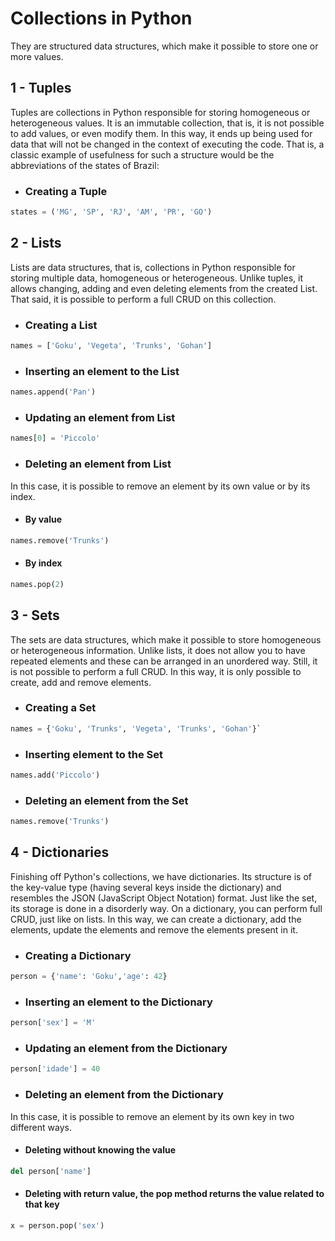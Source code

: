 # **Collections in Python**

They are structured data structures, which make it possible to store one or more values.

## **1 - Tuples**

Tuples are collections in Python responsible for storing homogeneous or heterogeneous values. It is an immutable collection, that is, it is not possible to add values, or even modify them. In this way, it ends up being used for data that will not be changed in the context of executing the code. That is, a classic example of usefulness for such a structure would be the abbreviations of the states of Brazil:

* ### **Creating a Tuple**

```python
states = ('MG', 'SP', 'RJ', 'AM', 'PR', 'GO')
```

## **2 - Lists**

Lists are data structures, that is, collections in Python responsible for storing multiple data, homogeneous or heterogeneous. Unlike tuples, it allows changing, adding and even deleting elements from the created List. That said, it is possible to perform a full CRUD on this collection.

* ### **Creating a List**

```python
names = ['Goku', 'Vegeta', 'Trunks', 'Gohan']
```

* ### **Inserting an element to the List**

```python
names.append('Pan')
```

* ### **Updating an element from List**

```python
names[0] = 'Piccolo'
```

* ### **Deleting an element from List**

In this case, it is possible to remove an element by its own value or by its index.

* #### **By value**

```python
names.remove('Trunks')
```

* #### **By index**

```python
names.pop(2)
```

## **3 - Sets**

The sets are data structures, which make it possible to store homogeneous or heterogeneous information. Unlike lists, it does not allow you to have repeated elements and these can be arranged in an unordered way. Still, it is not possible to perform a full CRUD. In this way, it is only possible to create, add and remove elements.

* ### **Creating a Set**

```python
names = {'Goku', 'Trunks', 'Vegeta', 'Trunks', 'Gohan'}`
```

* ### **Inserting element to the Set**

```python
names.add('Piccolo')
```

* ### **Deleting an element from the Set**

```python
names.remove('Trunks')
```

## **4 - Dictionaries**

Finishing off Python's collections, we have dictionaries. Its structure is of the key-value type (having several keys inside the dictionary) and resembles the JSON (JavaScript Object Notation) format. Just like the set, its storage is done in a disorderly way. On a dictionary, you can perform full CRUD, just like on lists. In this way, we can create a dictionary, add the elements, update the elements and remove the elements present in it.

* ### **Creating a Dictionary**

```python
person = {'name': 'Goku','age': 42}
```

* ### **Inserting an element to the Dictionary**

```python
person['sex'] = 'M'
```

* ### **Updating an element from the Dictionary**

```python
person['idade'] = 40
```

* ### **Deleting an element from the Dictionary**

In this case, it is possible to remove an element by its own key in two different ways.

* #### **Deleting without knowing the value**

```python
del person['name']
```

* #### **Deleting with return value, the pop method returns the value related to that key**

```python
x = person.pop('sex')
```
